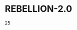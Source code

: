 # REBELLION-2.0                                                                                                          

25
